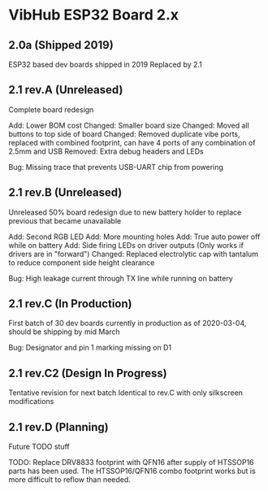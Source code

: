 # VibHub ESP32 Board 2.x

## 2.0a (Shipped 2019)

ESP32 based dev boards shipped in 2019
Replaced by 2.1

## 2.1 rev.A (Unreleased)

Complete board redesign

Add: Lower BOM cost
Changed: Smaller board size
Changed: Moved all buttons to top side of board
Changed: Removed duplicate vibe ports, replaced with combined footprint, can have 4 ports of any combination of 2.5mm and USB
Removed: Extra debug headers and LEDs

Bug: Missing trace that prevents USB-UART chip from powering


## 2.1 rev.B (Unreleased)

Unreleased
50% board redesign due to new battery holder to replace previous that became unavailable

Add: Second RGB LED
Add: More mounting holes
Add: True auto power off while on battery
Add: Side firing LEDs on driver outputs (Only works if drivers are in "forward")
Changed: Replaced electrolytic cap with tantalum to reduce component side height clearance

Bug: High leakage current through TX line while running on battery


## 2.1 rev.C (In Production)

First batch of 30 dev boards currently in production as of 2020-03-04, should be shipping by mid March

Bug: Designator and pin 1 marking missing on D1


## 2.1 rev.C2 (Design In Progress)

Tentative revision for next batch
Identical to rev.C with only silkscreen modifications


## 2.1 rev.D (Planning)

Future TODO stuff

TODO: Replace DRV8833 footprint with QFN16 after supply of HTSSOP16 parts has been used. The HTSSOP16/QFN16 combo footprint works but is more difficult to reflow than needed.